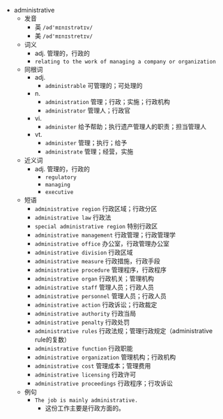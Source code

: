 - administrative
  - 发音
    - 英 `/əd'mɪnɪstrətɪv/`
    - 美 `/əd'mɪnɪstretɪv/`
  - 词义
    - adj. 管理的，行政的
    - `relating to the work of managing a company or organization`
  - 同根词
    - adj.
      - `administrable` 可管理的；可处理的
    - n.
      - `administration` 管理；行政；实施；行政机构
      - `administrator` 管理人；行政官
    - vi.
      - `administer` 给予帮助；执行遗产管理人的职责；担当管理人
    - vt.
      - `administer` 管理；执行；给予
      - `administrate` 管理；经营，实施
  - 近义词
    - adj. 管理的，行政的
      - `regulatory`
      - `managing`
      - `executive`
  - 短语
    - `administrative region` 行政区域；行政分区 
    - `administrative law` 行政法 
    - `special administrative region` 特别行政区 
    - `administrative management` 行政管理；行政管理学 
    - `administrative office` 办公室，行政管理办公室 
    - `administrative division` 行政区域 
    - `administrative measure` 行政措施，行政手段 
    - `administrative procedure` 管理程序，行政程序 
    - `administrative organ` 行政机关；管理机构 
    - `administrative staff` 管理人员；行政人员 
    - `administrative personnel` 管理人员；行政人员 
    - `administrative action` 行政诉讼；行政裁定 
    - `administrative authority` 行政当局 
    - `administrative penalty` 行政处罚 
    - `administrative rules` 行政法规；管理行政规定（administrative rule的复数） 
    - `administrative function` 行政职能 
    - `administrative organization` 管理机构；行政机构 
    - `administrative cost` 管理成本；管理费用 
    - `administrative licensing` 行政许可 
    - `administrative proceedings` 行政程序；行攻诉讼 
  - 例句
    - `The job is mainly administrative.`
      - 这份工作主要是行政方面的。

